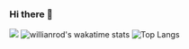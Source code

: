 ### Hi there 👋
![](https://github-readme-stats.vercel.app/api?username=fidele000&count_private=true&show_icons=true)
![willianrod's wakatime stats](https://github-readme-stats.vercel.app/api/wakatime?username=fidele000)
![Top Langs](https://github-readme-stats.vercel.app/api/top-langs/?username=fidele000&langs_count=8)




<!--
**fidele000/fidele000** is a ✨ _special_ ✨ repository because its `README.md` (this file) appears on your GitHub profile.

Here are some ideas to get you started:

- 🔭 I’m currently working on ...
- 🌱 I’m currently learning ...
- 👯 I’m looking to collaborate on ...
- 🤔 I’m looking for help with ...
- 💬 Ask me about ...
- 📫 How to reach me: ...
- 😄 Pronouns: ...
- ⚡ Fun fact: ...
-->
